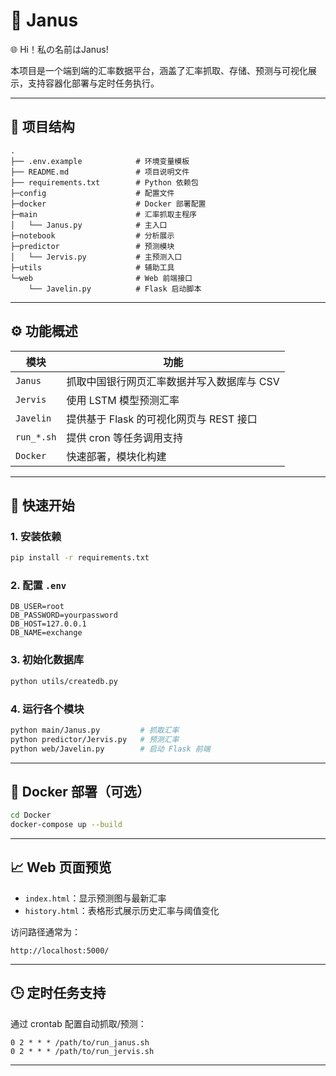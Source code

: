 # 💱 Janus 
🌐 Hi！私の名前はJanus!  

本项目是一个端到端的汇率数据平台，涵盖了汇率抓取、存储、预测与可视化展示，支持容器化部署与定时任务执行。

---

## 📁 项目结构

```
.
├── .env.example            # 环境变量模板
├── README.md               # 项目说明文件
├── requirements.txt        # Python 依赖包
├─config                    # 配置文件
├─docker                    # Docker 部署配置
├─main                      # 汇率抓取主程序
│   └── Janus.py            # 主入口
├─notebook                  # 分析展示
├─predictor                 # 预测模块
│   └── Jervis.py           # 主预测入口
├─utils                     # 辅助工具
└─web                       # Web 前端接口
    └── Javelin.py          # Flask 启动脚本
```

---

## ⚙️ 功能概述

| 模块 | 功能 |
|------|------|
| `Janus` | 抓取中国银行网页汇率数据并写入数据库与 CSV |
| `Jervis` | 使用 LSTM 模型预测汇率 |
| `Javelin` | 提供基于 Flask 的可视化网页与 REST 接口 |
| `run_*.sh` | 提供 cron 等任务调用支持 |
| `Docker` | 快速部署，模块化构建 |

---

## 🚀 快速开始

### 1. 安装依赖

```bash
pip install -r requirements.txt
```

### 2. 配置 `.env`

```env
DB_USER=root
DB_PASSWORD=yourpassword
DB_HOST=127.0.0.1
DB_NAME=exchange
```

### 3. 初始化数据库

```bash
python utils/createdb.py
```

### 4. 运行各个模块

```bash
python main/Janus.py         # 抓取汇率
python predictor/Jervis.py   # 预测汇率
python web/Javelin.py        # 启动 Flask 前端
```

---

## 🐳 Docker 部署（可选）

```bash
cd Docker
docker-compose up --build
```

---

## 📈 Web 页面预览

- `index.html`：显示预测图与最新汇率
- `history.html`：表格形式展示历史汇率与阈值变化

访问路径通常为：

```
http://localhost:5000/
```

---

## 🕒 定时任务支持

通过 crontab 配置自动抓取/预测：

```
0 2 * * * /path/to/run_janus.sh
0 2 * * * /path/to/run_jervis.sh
```

---
